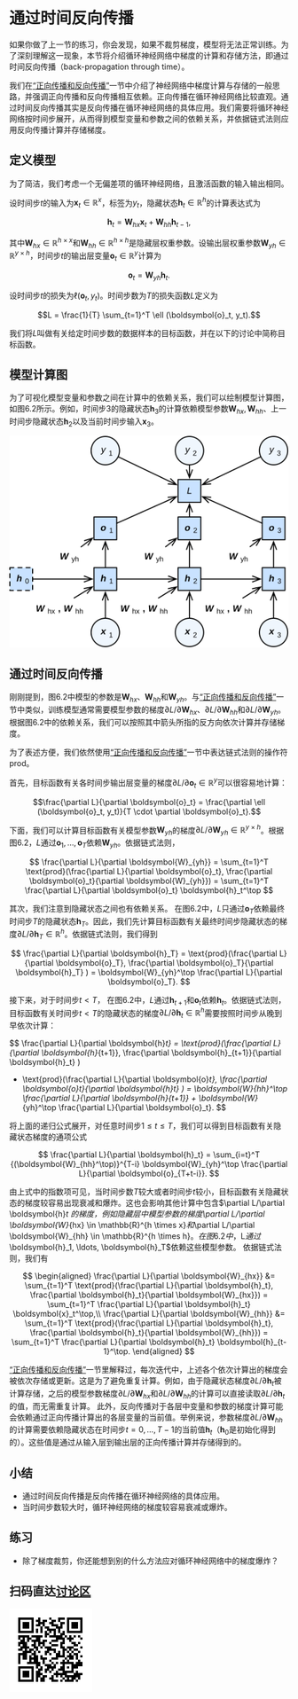 # 通过时间反向传播

如果你做了上一节的练习，你会发现，如果不裁剪梯度，模型将无法正常训练。为了深刻理解这一现象，本节将介绍循环神经网络中梯度的计算和存储方法，即通过时间反向传播（back-propagation through time）。

我们在[“正向传播和反向传播”](../chapter_supervised-learning/backprop.md)一节中介绍了神经网络中梯度计算与存储的一般思路，并强调正向传播和反向传播相互依赖。正向传播在循环神经网络比较直观。通过时间反向传播其实是反向传播在循环神经网络的具体应用。我们需要将循环神经网络按时间步展开，从而得到模型变量和参数之间的依赖关系，并依据链式法则应用反向传播计算并存储梯度。


## 定义模型

为了简洁，我们考虑一个无偏差项的循环神经网络，且激活函数的输入输出相同。

设时间步$t$的输入为$\boldsymbol{x}_t \in \mathbb{R}^x$，标签为$y_t$，隐藏状态$\boldsymbol{h}_t \in \mathbb{R}^h$的计算表达式为

$$\boldsymbol{h}_t = \boldsymbol{W}_{hx} \boldsymbol{x}_t + \boldsymbol{W}_{hh} \boldsymbol{h}_{t-1},$$

其中$\boldsymbol{W}_{hx} \in \mathbb{R}^{h \times x}$和$\boldsymbol{W}_{hh} \in \mathbb{R}^{h \times h}$是隐藏层权重参数。设输出层权重参数$\boldsymbol{W}_{yh} \in \mathbb{R}^{y \times h}$，时间步$t$的输出层变量$\boldsymbol{o}_t \in \mathbb{R}^y$计算为

$$\boldsymbol{o}_t = \boldsymbol{W}_{yh} \boldsymbol{h}_{t}.$$

设时间步$t$的损失为$\ell(\boldsymbol{o}_t, y_t)$。时间步数为$T$的损失函数$L$定义为

$$L = \frac{1}{T} \sum_{t=1}^T \ell (\boldsymbol{o}_t, y_t).$$

我们将$L$叫做有关给定时间步数的数据样本的目标函数，并在以下的讨论中简称目标函数。


## 模型计算图

为了可视化模型变量和参数之间在计算中的依赖关系，我们可以绘制模型计算图，如图6.2所示。例如，时间步3的隐藏状态$\boldsymbol{h}_3$的计算依赖模型参数$\boldsymbol{W}_{hx}, \boldsymbol{W}_{hh}$、上一时间步隐藏状态$\boldsymbol{h}_2$以及当前时间步输入$\boldsymbol{x}_3$。


![时间步数为3的循环神经网络模型计算中的依赖关系。方框中字母代表变量，圆圈中字母代表数据样本特征和标签，无边框的字母代表模型参数。](../img/rnn-bptt.svg)

## 通过时间反向传播

刚刚提到，图6.2中模型的参数是$\boldsymbol{W}_{hx}$、$\boldsymbol{W}_{hh}$和$\boldsymbol{W}_{yh}$。与[“正向传播和反向传播”](../chapter_supervised-learning/backprop.md)一节中类似，训练模型通常需要模型参数的梯度$\partial L/\partial \boldsymbol{W}_{hx}$、$\partial L/\partial \boldsymbol{W}_{hh}$和$\partial L/\partial \boldsymbol{W}_{yh}$。
根据图6.2中的依赖关系，我们可以按照其中箭头所指的反方向依次计算并存储梯度。

为了表述方便，我们依然使用[“正向传播和反向传播”](../chapter_supervised-learning/backprop.md)一节中表达链式法则的操作符prod。

首先，目标函数有关各时间步输出层变量的梯度$\partial L/\partial \boldsymbol{o}_t \in \mathbb{R}^y$可以很容易地计算：

$$\frac{\partial L}{\partial \boldsymbol{o}_t} =  \frac{\partial \ell (\boldsymbol{o}_t, y_t)}{T \cdot \partial \boldsymbol{o}_t}.$$

下面，我们可以计算目标函数有关模型参数$\boldsymbol{W}_{yh}$的梯度$\partial L/\partial \boldsymbol{W}_{yh} \in \mathbb{R}^{y \times h}$。根据图6.2，$L$通过$\boldsymbol{o}_1, \ldots, \boldsymbol{o}_T$依赖$\boldsymbol{W}_{yh}$。依据链式法则，

$$
\frac{\partial L}{\partial \boldsymbol{W}_{yh}} 
= \sum_{t=1}^T \text{prod}(\frac{\partial L}{\partial \boldsymbol{o}_t}, \frac{\partial \boldsymbol{o}_t}{\partial \boldsymbol{W}_{yh}}) 
= \sum_{t=1}^T \frac{\partial L}{\partial \boldsymbol{o}_t} \boldsymbol{h}_t^\top
$$


其次，我们注意到隐藏状态之间也有依赖关系。
在图6.2中，$L$只通过$\boldsymbol{o}_T$依赖最终时间步$T$的隐藏状态$\boldsymbol{h}_T$。因此，我们先计算目标函数有关最终时间步隐藏状态的梯度$\partial L/\partial \boldsymbol{h}_T \in \mathbb{R}^h$。依据链式法则，我们得到

$$
\frac{\partial L}{\partial \boldsymbol{h}_T} = \text{prod}(\frac{\partial L}{\partial \boldsymbol{o}_T}, \frac{\partial \boldsymbol{o}_T}{\partial \boldsymbol{h}_T} ) = \boldsymbol{W}_{yh}^\top \frac{\partial L}{\partial \boldsymbol{o}_T}.
$$



接下来，对于时间步$t < T$，
在图6.2中，$L$通过$\boldsymbol{h}_{t+1}$和$\boldsymbol{o}_t$依赖$\boldsymbol{h}_t$。依据链式法则，
目标函数有关时间步$t < T$的隐藏状态的梯度$\partial L/\partial \boldsymbol{h}_t \in \mathbb{R}^h$需要按照时间步从晚到早依次计算：


$$
\frac{\partial L}{\partial \boldsymbol{h}_t} 
= \text{prod}(\frac{\partial L}{\partial \boldsymbol{h}_{t+1}}, \frac{\partial \boldsymbol{h}_{t+1}}{\partial \boldsymbol{h}_t} ) 
+ \text{prod}(\frac{\partial L}{\partial \boldsymbol{o}_t}, \frac{\partial \boldsymbol{o}_t}{\partial \boldsymbol{h}_t} ) 
= \boldsymbol{W}_{hh}^\top \frac{\partial L}{\partial \boldsymbol{h}_{t+1}} + \boldsymbol{W}_{yh}^\top \frac{\partial L}{\partial \boldsymbol{o}_t}.
$$

将上面的递归公式展开，对任意时间步$1 \leq t \leq T$，我们可以得到目标函数有关隐藏状态梯度的通项公式

$$
\frac{\partial L}{\partial \boldsymbol{h}_t} 
= \sum_{i=t}^T {(\boldsymbol{W}_{hh}^\top)}^{T-i} \boldsymbol{W}_{yh}^\top \frac{\partial L}{\partial \boldsymbol{o}_{T+t-i}}.
$$

由上式中的指数项可见，当时间步数$T$较大或者时间步$t$较小，目标函数有关隐藏状态的梯度较容易出现衰减和爆炸。这也会影响其他计算中包含$\partial L/\partial \boldsymbol{h}_t $的梯度，例如隐藏层中模型参数的梯度$\partial L/\partial \boldsymbol{W}_{hx} \in \mathbb{R}^{h \times x}$和$\partial L/\partial \boldsymbol{W}_{hh} \in \mathbb{R}^{h \times h}$。
在图6.2中，$L$通过$\boldsymbol{h}_1, \ldots, \boldsymbol{h}_T$依赖这些模型参数。
依据链式法则，我们有

$$
\begin{aligned}
\frac{\partial L}{\partial \boldsymbol{W}_{hx}} 
&= \sum_{t=1}^T \text{prod}(\frac{\partial L}{\partial \boldsymbol{h}_t}, \frac{\partial \boldsymbol{h}_t}{\partial \boldsymbol{W}_{hx}}) 
= \sum_{t=1}^T \frac{\partial L}{\partial \boldsymbol{h}_t} \boldsymbol{x}_t^\top,\\
\frac{\partial L}{\partial \boldsymbol{W}_{hh}} 
&= \sum_{t=1}^T \text{prod}(\frac{\partial L}{\partial \boldsymbol{h}_t}, \frac{\partial \boldsymbol{h}_t}{\partial \boldsymbol{W}_{hh}}) 
= \sum_{t=1}^T \frac{\partial L}{\partial \boldsymbol{h}_t} \boldsymbol{h}_{t-1}^\top.
\end{aligned}
$$


[“正向传播和反向传播”](../chapter_supervised-learning/backprop.md)一节里解释过，每次迭代中，上述各个依次计算出的梯度会被依次存储或更新。这是为了避免重复计算。例如，由于隐藏状态梯度$\partial L/\partial \boldsymbol{h}_t$被计算存储，之后的模型参数梯度$\partial L/\partial  \boldsymbol{W}_{hx}$和$\partial L/\partial \boldsymbol{W}_{hh}$的计算可以直接读取$\partial L/\partial \boldsymbol{h}_t$的值，而无需重复计算。
此外，反向传播对于各层中变量和参数的梯度计算可能会依赖通过正向传播计算出的各层变量的当前值。举例来说，参数梯度$\partial L/\partial \boldsymbol{W}_{hh}$的计算需要依赖隐藏状态在时间步$t = 0, \ldots, T-1$的当前值$\boldsymbol{h}_t$（$\boldsymbol{h}_0$是初始化得到的）。这些值是通过从输入层到输出层的正向传播计算并存储得到的。


## 小结

* 通过时间反向传播是反向传播在循环神经网络的具体应用。
* 当时间步数较大时，循环神经网络的梯度较容易衰减或爆炸。


## 练习

- 除了梯度裁剪，你还能想到别的什么方法应对循环神经网络中的梯度爆炸？

## 扫码直达[讨论区](https://discuss.gluon.ai/t/topic/3711)

![](../img/qr_bptt.svg)
